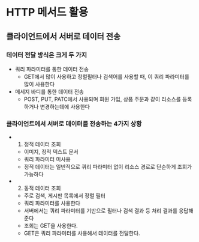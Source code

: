 # HTTP 메서드 활용

## 클라이언트에서 서버로 데이터 전송

### 데이터 전달 방식은 크게 두 가지

- 쿼리 파라미터를 통한 데이터 전송
  - GET에서 많이 사용하고 정렬필터나 검색어를 사용할 때, 이 쿼리 파라미터를 많이 사용한다
- 메세지 바디를 통한 데이터 전송
  - POST, PUT, PATC에서 사용되며 회원 가입, 상품 주문과 같이 리소스를 등록하거나 변경하는데에 사용한다

### 클라이언트에서 서버로 데이터를 전송하는 4가지 상황

- 1. 정적 데이터 조회
  - 이미지, 정적 텍스트 문서
  - 쿼리 파라미터 미사용
  - 정적 데이터는 일반적으로 쿼리 파라미터 없이 리소스 경로로 단순하게 조회가 가능하다
- 2. 동적 데이터 조회
  - 주로 검색, 게시판 목록에서 정렬 필터
  - 쿼리 파라미터를 사용한다
  - 서버에서는 쿼리 파라미터를 기반으로 필터나 검색 결과 등 처리 결과를 응답해 준다
  - 조회는 GET을 사용한다.
  - GET은 쿼리 파라미터를 사용해서 데이터를 전달한다.
